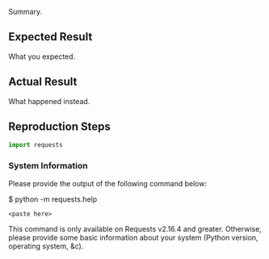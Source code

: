 Summary.

## Expected Result

What you expected.

## Actual Result

What happened instead.

## Reproduction Steps

```python
import requests

```

### System Information

Please provide the output of the following command below:

$ python -m requests.help

```
<paste here>
```

This command is only available on Requests v2.16.4 and greater. Otherwise,
please provide some basic information about your system (Python version,
operating system, &c).